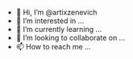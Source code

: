 - 👋 Hi, I’m @artixzenevich
- 👀 I’m interested in ...
- 🌱 I’m currently learning ...
- 💞️ I’m looking to collaborate on ...
- 📫 How to reach me ...

<!---
artixzenevich/artixzenevich is a ✨ special ✨ repository because its `README.md` (this file) appears on your GitHub profile.
You can click the Preview link to take a look at your changes.
--->
